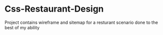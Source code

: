 # Css-Restaurant-Design

Project contains wireframe and sitemap for a resturant scenario done to the best of my ability
